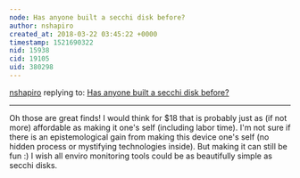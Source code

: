```yaml
---
node: Has anyone built a secchi disk before? 
author: nshapiro
created_at: 2018-03-22 03:45:22 +0000
timestamp: 1521690322
nid: 15938
cid: 19105
uid: 380298
---
```




[nshapiro](../profile/nshapiro) replying to: [Has anyone built a secchi disk before? ](../notes/stevie/03-13-2018/has-anyone-built-a-secchi-disk-before)

----
Oh those are great finds! I would think for $18 that is probably just as (if not more) affordable as making it one's self (including labor time). I'm not sure if there is an epistemological gain from making this device one's self (no hidden process or mystifying technologies inside). But making it can still be fun :) I wish all enviro monitoring tools could be as beautifully simple as secchi disks.